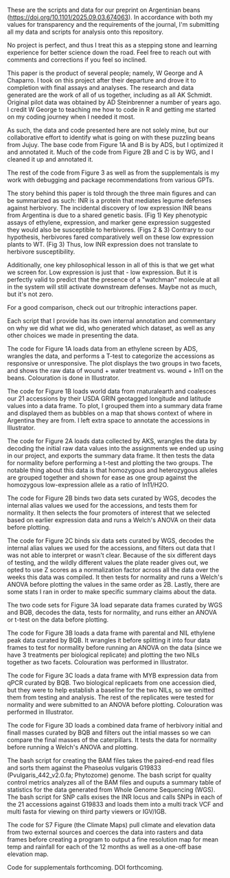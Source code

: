 These are the scripts and data for our preprint on Argentinian beans (https://doi.org/10.1101/2025.09.03.674063). 
In accordance with both my values for transparency and the requirements of the journal, I'm submitting all my data and scripts for analysis onto this repository. 

No project is perfect, and thus I treat this as a stepping stone and learning experience for better science down the road. Feel free to reach out with comments and corrections if you feel so inclined. 

This paper is the product of several people; namely, W George and A Chaparro. I took on this project after their departure and drove it to completion with final assays and analyses. 
The research and data generated are the work of all of us together, including as all AK Schmidt. Original pilot data was obtained by AD Steinbrenner a number of years ago. 
I credit W George to teaching me how to code in R and getting me started on my coding journey when I needed it most. 

As such, the data and code presented here are not solely mine, but our collaborative effort to identify what is going on with these puzzling beans from Jujuy. 
The base code from Figure 1A and B is by ADS, but I optimized it and annotated it. 
Much of the code from Figure 2B and C is by WG, and I cleaned it up and annotated it.

The rest of the code from Figure 3 as well as from the supplementals is my work with debugging and package recommendations from various GPTs. 

The story behind this paper is told through the three main figures and can be summarized as such: 
INR is a protein that mediates legume defenses against herbivory. 
The incidental discovery of low expression INR beans from Argentina is due to a shared genetic basis. (Fig 1)
Key phenotypic assays of ethylene, expression, and marker gene expression suggested they would also be susceptible to herbivores. (Figs 2 & 3)
Contrary to our hypothesis, herbivores fared comparatively well on these low expression plants to WT. (Fig 3)
Thus, low INR expression does not translate to herbivore susceptibility. 

Additionally, one key philosophical lesson in all of this is that we get what we screen for. Low expression is just that - low expression. 
But it is perfectly valid to predict that the presence of a "watchman" molecule at all in the system will still activate downstream defenses. Maybe not as much, but it's not zero. 

For a good comparison, check out our tritrophic interactions paper. 

Each script that I provide has its own internal annotation and commentary on why we did what we did, who generated which dataset, as well as any other choices we made in presenting the data. 

The code for Figure 1A loads data from an ethylene screen by ADS, wrangles the data, and performs a T-test to categorize the accessions as responsive or unresponsive. The plot displays the two groups in two facets, and shows the raw data of wound + water treatment vs. wound + In11 on the beans. Colouration is done in Illustrator. 

The code for Figure 1B loads world data from rnaturalearth and coalesces our 21 accessions by their USDA GRIN geotagged longitude and latitude values into a data frame. To plot, I grouped them into a summary data frame and displayed them as bubbles on a map that shows context of where in Argentina they are from. I left extra space to annotate the accessions in Illustrator. 

The code for Figure 2A loads data collected by AKS, wrangles the data by decoding the initial raw data values into the assignments we ended up using in our project, and exports the summary data frame. It then tests the data for normality before performing a t-test and plotting the two groups. The notable thing about this data is that homozygous and heterozygous alleles are grouped together and shown for ease as one group against the homozygous low-expression allele as a ratio of In11/H2O. 

The code for Figure 2B binds two data sets curated by WGS, decodes the internal alias values we used for the accessions, and tests them for normality. It then selects the four promoters of interest that we selected based on earlier expression data and runs a Welch's ANOVA on their data before plotting. 

The code for Figure 2C binds six data sets curated by WGS, decodes the internal alias values we used for the accessions, and filters out data that I was not able to interpret or wasn't clear. Because of the six different days of testing, and the wildly different values the plate reader gives out, we opted to use Z scores as a normalization factor across all the data over the weeks this data was compiled. It then tests for normality and runs a Welch's ANOVA before plotting the values in the same order as 2B. Lastly, there are some stats I ran in order to make specific summary claims about the data. 

The two code sets for Figure 3A load separate data frames curated by WGS and BQB, decodes the data, tests for normality, and runs either an ANOVA or t-test on the data before plotting. 

The code for Figure 3B loads a data frame with parental and NIL ethylene peak data curated by BQB. It wrangles it before splitting it into four data frames to test for normality before running an ANOVA on the data (since we have 3 treatments per biological replicate) and plotting the two NILs together as two facets. Colouration was performed in Illustrator. 

The code for Figure 3C loads a data frame with MYB expression data from qPCR curated by BQB. Two biological replicaets from one accession died, but they were to help establish a baseline for the two NILs, so we omitted them from testing and analysis. The rest of the replicates were tested for normality and were submitted to an ANOVA before plotting. Colouration was performed in Illustrator. 

The code for Figure 3D loads a combined data frame of herbivory initial and finall masses curated by BQB and filters out the intial masses so we can compare the final masses of the caterpillars. It tests the data for normality before running a Welch's ANOVA and plotting. 

The bash script for creating the BAM files takes the paired-end read files and sorts them against the Phaseolus vulgaris G19833 (Pvulgaris_442_v2.0.fa; Phytozome) genome. 
The bash script for quality control metrics analyzes all of the BAM files and ouputs a summary table of statistics for the data generated from Whole Genome Sequencing (WGS).
The bash script for SNP calls exises the INR locus and calls SNPs in each of the 21 accessions against G19833 and loads them into a multi track VCF and multi fasta for viewing on third party viewers or IGV/IGB. 

The code for S7 Figure (the Climate Maps) pull climate and elevation data from two external sources and coerces the data into rasters and data frames before creating a program to output a fine resolution map for mean temp and rainfall for each of the 12 months as well as a one-off base elevation map.

Code for supplementals forthcoming. DOI forthcoming. 
